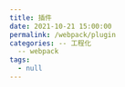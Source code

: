 ```yaml
---
title: 插件
date: 2021-10-21 15:00:00
permalink: /webpack/plugin
categories: -- 工程化
  -- webpack
tags:
  - null
---
```

